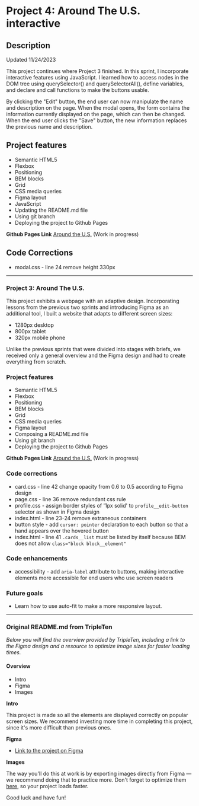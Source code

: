 # Project 4: Around The U.S. interactive

## Description

Updated 11/24/2023

This project continues where Project 3 finished. In this sprint, I incorporate interactive features using JavaScript. I learned how to access nodes in the DOM tree using querySelector() and querySelectorAll(), define variables, and declare and call functions to make the buttons usable.

By clicking the "Edit" button, the end user can now manipulate the name and description on the page.
When the modal opens, the form contains the information currently displayed on the page, which can then be changed. When the end user clicks the "Save" button, the new information replaces the previous name and description.

## Project features

- Semantic HTML5
- Flexbox
- Positioning
- BEM blocks
- Grid
- CSS media queries
- Figma layout
- JavaScript
- Updating the README.md file
- Using git branch
- Deploying the project to Github Pages

**Github Pages Link** [Around the U.S.](https://jstitch626.github.io/se_project_aroundtheus/) (Work in progress)

## Code Corrections

- modal.css - line 24 remove height 330px

---

### Project 3: Around The U.S.

This project exhibits a webpage with an adaptive design. Incorporating lessons from the previous two sprints and introducing Figma as an additional tool, I built a website that adapts to different screen sizes:

- 1280px desktop
- 800px tablet
- 320px mobile phone

Unlike the previous sprints that were divided into stages with briefs, we received only a general overview and the Figma design and had to create everything from scratch.

### Project features

- Semantic HTML5
- Flexbox
- Positioning
- BEM blocks
- Grid
- CSS media queries
- Figma layout
- Composing a README.md file
- Using git branch
- Deploying the project to Github Pages

**Github Pages Link** [Around the U.S.](https://jstitch626.github.io/se_project_aroundtheus/) (Work in progress)

### Code corrections

- card.css - line 42 change opacity from 0.6 to 0.5 according to Figma design
- page.css - line 36 remove redundant css rule
- profile.css - assign border styles of '1px solid' to `profile__edit-button` selector as shown in Figma design
- index.html - line 23-24 remove extraneous containers
- button style - add `cursor: pointer` declaration to each button so that a hand appears over the hovered button
- index.html - line 41 `.cards__list` must be listed by itself because BEM does not allow `class="block block__element"`

### Code enhancements

- accessibility - add `aria-label` attribute to buttons, making interactive elements more accessible for end users who use screen readers

### Future goals

- Learn how to use auto-fit to make a more responsive layout.

---

### Original README.md from TripleTen

_Below you will find the overview provided by TripleTen, including a link to the Figma design and a resource to optimize image sizes for faster loading times._

#### Overview

- Intro
- Figma
- Images

**Intro**

This project is made so all the elements are displayed correctly on popular screen sizes. We recommend investing more time in completing this project, since it's more difficult than previous ones.

**Figma**

- [Link to the project on Figma](https://www.figma.com/file/ii4xxsJ0ghevUOcssTlHZv/Sprint-3%3A-Around-the-US?node-id=0%3A1)

**Images**

The way you'll do this at work is by exporting images directly from Figma — we recommend doing that to practice more. Don't forget to optimize them [here](https://tinypng.com/), so your project loads faster.

Good luck and have fun!

